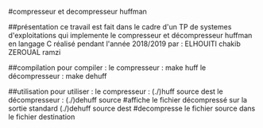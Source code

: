 #compresseur et decompresseur huffman

##présentation
ce travail est fait dans le cadre d'un TP de systemes d'exploitations qui implemente le compresseur et décompresseur huffman en langage C
réalisé pendant l'année 2018/2019 par :
ELHOUITI chakib
ZEROUAL ramzi


##compilation
pour compiler :
  le compresseur :
    make huff
  le décompresseur :
    make dehuff

##utilisation
pour utiliser :
  le compresseur :
    (./)huff source dest
  le décompresseur :
    (./)dehuff source     #affiche le fichier décompressé sur la sortie standard
    (./)dehuff source dest    #decompresse le fichier source dans le fichier destination
